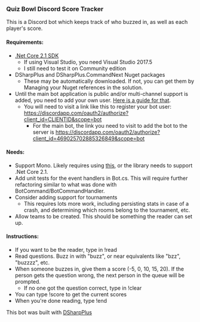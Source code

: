 ﻿### Quiz Bowl Discord Score Tracker
This is a Discord bot which keeps track of who buzzed in, as well as each player's score.

#### Requirements:
- [.Net Core 2.1 SDK](https://www.microsoft.com/net/download/dotnet-core/2.1#sdk-2.1.300)
  - If using Visual Studio, you need Visual Studio 2017.5
  - I still need to test it on Community edition
- DSharpPlus and DSharpPlus.CommandNext Nuget packages
  - These may be automatically downloaded. If not, you can get them by Managing your Nuget references in the solution.
- Until the main bot application is public and/or multi-channel support is added, you need to add your own user. [Here is a guide for that](https://dsharpplus.emzi0767.com/articles/getting_started.html).
  - You will need to visit a link like this to register your bot user: https://discordapp.com/oauth2/authorize?client_id=CLIENTID&scope=bot
    - For the main bot, the link you need to visit to add the bot to the server is https://discordapp.com/oauth2/authorize?client_id=469025702885326849&scope=bot

#### Needs:
- Support Mono. Likely requires using [this](https://dsharpplus.emzi0767.com/articles/alt_ws.html), or the library needs to support .Net Core 2.1.
- Add unit tests for the event handlers in Bot.cs. This will require further refactoring similar to what was done with BotCommand/BotCommandHandler.
- Consider adding support for tournaments
  - This requires lots more work, including persisting stats in case of a crash, and determining which rooms belong to the tournament, etc.
- Allow teams to be created. This should be something the reader can set up.

#### Instructions:
- If you want to be the reader, type in !read
- Read questions. Buzz in with "buzz", or near equivalents like "bzz", "buzzzz", etc.
- When someone buzzes in, give them a score (-5, 0, 10, 15, 20). If the person gets the question wrong, the next person in the queue will be prompted.
  - If no one got the question correct, type in !clear
- You can type !score to get the current scores
- When you're done reading, type !end

This bot was built with [DSharpPlus](https://dsharpplus.emzi0767.com/articles/first_bot.html)
